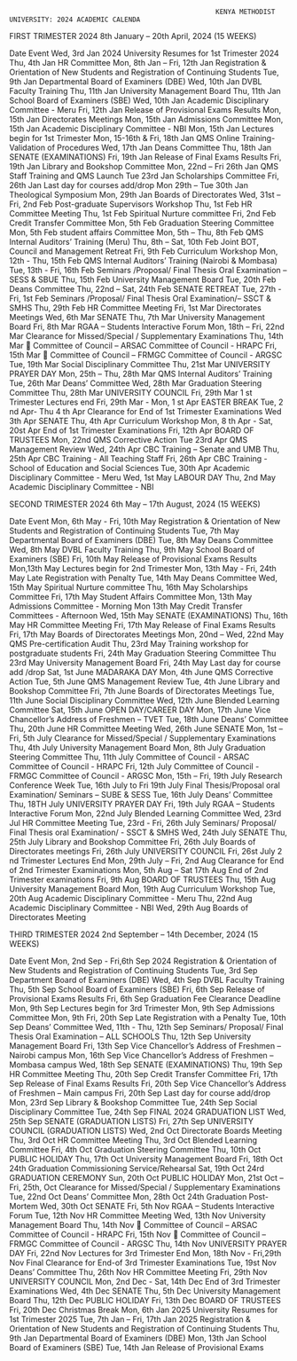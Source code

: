                                                         KENYA METHODIST UNIVERSITY: 2024 ACADEMIC CALENDA

FIRST TRIMESTER 2024
8th January – 20th April, 2024 (15 WEEKS)

Date Event 
Wed, 3rd Jan 2024 University Resumes for 1st Trimester 2024
Thu, 4th Jan HR Committee
Mon, 8th Jan – Fri, 12th Jan  Registration & Orientation of New Students and Registration of Continuing Students
Tue, 9th Jan Departmental Board of Examiners (DBE)
Wed, 10th Jan  DVBL Faculty Training
Thu, 11th Jan  University Management Board
Thu, 11th Jan  School Board of Examiners (SBE)
Wed, 10th Jan Academic Disciplinary Committee - Meru
Fri, 12th Jan Release of Provisional Exams Results
Mon, 15th Jan Directorates Meetings
Mon, 15th Jan Admissions Committee
Mon, 15th Jan Academic Disciplinary Committee - NBI
Mon, 15th Jan Lectures begin for 1st Trimester
Mon, 15-16th & Fri, 18th Jan QMS Online Training- Validation of Procedures
Wed, 17th Jan  Deans Committee
Thu, 18th Jan SENATE (EXAMINATIONS) 
Fri, 19th Jan Release of Final Exams Results
Fri, 19th Jan Library and Bookshop Committee
Mon, 22nd – Fri 26th Jan QMS Staff Training and QMS Launch
Tue 23rd Jan Scholarships Committee
Fri, 26th Jan Last day for courses add/drop 
Mon 29th – Tue 30th Jan Theological Symposium
Mon, 29th Jan Boards of Directorates 
Wed, 31st – Fri, 2nd Feb Post-graduate Supervisors Workshop
Thu, 1st Feb HR Committee Meeting
Thu, 1st Feb Spiritual Nurture committee
Fri, 2nd Feb Credit Transfer Committee
Mon, 5th Feb Graduation Steering Committee 
Mon, 5th Feb student affairs Committee
Mon, 5th – Thu, 8th Feb QMS Internal Auditors’ Training (Meru)
Thu, 8th – Sat, 10th Feb Joint BOT, Council and Management Retreat
Fri, 9th Feb Curriculum Workshop 
Mon, 12th - Thu, 15th Feb QMS Internal Auditors’ Training (Nairobi & Mombasa)
Tue, 13th - Fri, 16th Feb Seminars /Proposal/ Final Thesis Oral Examination – SESS & SBUE
Thu, 15th Feb University Management Board
Tue, 20th Feb Deans Committee
Thu, 22nd  – Sat, 24th Feb SENATE RETREAT
Tue, 27th - Fri, 1st Feb Seminars /Proposal/ Final Thesis Oral Examination/– SSCT & SMHS
Thu, 29th Feb HR Committee Meeting
Fri, 1st Mar Directorates Meetings 
Wed, 6th Mar SENATE 
Thu, 7th Mar University Management Board
Fri, 8th Mar RGAA – Students Interactive Forum
Mon, 18th – Fri, 22nd Mar Clearance for Missed/Special / Supplementary Examinations
Thu, 14th Mar  Committee of Council – ARSAC  Committee of Council - HRAPC
Fri, 15th Mar  Committee of Council – FRMGC  Committee of Council - ARGSC
Tue, 19th Mar Social Disciplinary Committee
Thu, 21st Mar UNIVERSITY PRAYER DAY
Mon, 25th – Thu, 28th Mar QMS Internal Auditors’ Training
Tue, 26th Mar Deans’ Committee
Wed, 28th Mar Graduation Steering Committee
Thu, 28th Mar UNIVERSITY COUNCIL 
Fri, 29th Mar 1 st Trimester Lectures end 
Fri, 29th Mar - Mon, 1 st Apr EASTER BREAK 
Tue, 2 nd Apr- Thu 4 th Apr Clearance for End of 1st Trimester Examinations Wed 3th Apr SENATE 
Thu, 4th Apr Curriculum Workshop
Mon, 8 th Apr - Sat, 20st Apr End of 1st Trimester Examinations
Fri, 12th Apr BOARD OF TRUSTEES 
Mon, 22nd QMS Corrective Action
Tue 23rd Apr QMS Management Review 
Wed, 24th Apr CBC Training – Senate and UMB
Thu, 25th Apr CBC Training - All Teaching Staff
Fri, 26th Apr CBC Training - School of Education and Social Sciences 
Tue, 30th Apr Academic Disciplinary Committee - Meru
Wed, 1st May LABOUR DAY
Thu, 2nd May Academic Disciplinary Committee - NBI



SECOND TRIMESTER 2024
6th May – 17th August, 2024 (15 WEEKS)

Date Event 
Mon, 6th May - Fri, 10th May  Registration & Orientation of New Students and  Registration of Continuing Students
Tue, 7th May  Departmental Board of Examiners (DBE)
Tue, 8th May Deans Committee
Wed, 8th May  DVBL Faculty Training
Thu, 9th May  School Board of Examiners (SBE)
Fri, 10th May Release of Provisional Exams Results
Mon,13th May Lectures begin for 2nd Trimester
Mon, 13th May - Fri, 24th May Late Registration with Penalty
Tue, 14th May Deans Committee
Wed, 15th May Spiritual Nurture committee
Thu, 16th May Scholarships Committee
Fri, 17th May Student Affairs Committee
Mon, 13th May Admissions Committee - Morning
Mon 13th May Credit Transfer Committees - Afternoon
Wed, 15th May SENATE (EXAMINATIONS)
Thu, 16th May HR Committee Meeting
Fri, 17th May Release of Final Exams Results
Fri, 17th May Boards of Directorates Meetings
Mon, 20nd – Wed, 22nd May QMS Pre-certification Audit
Thu, 23rd May Training workshop for postgraduate students
Fri, 24th May Graduation Steering Committee
Thu 23rd May University Management Board 
Fri, 24th May Last day for course add /drop
Sat, 1st June MADARAKA DAY
Mon, 4th June QMS Corrective Action
Tue, 5th June QMS Management Review
Tue, 4th June Library and Bookshop Committee
Fri, 7th June Boards of Directorates Meetings
Tue, 11th June Social Disciplinary Committee
Wed, 12th June Blended Learning Committee
Sat, 15th June OPEN DAY/CAREER DAY
Mon, 17th June Vice Chancellor’s Address of Freshmen – TVET
Tue, 18th June Deans’ Committee
Thu, 20th June HR Committee Meeting
Wed, 26th June SENATE 
Mon, 1st – Fri, 5th July Clearance for Missed/Special / Supplementary Examinations
Thu, 4th July University Management Board 
Mon, 8th July Graduation Steering Committee
Thu, 11th July  Committee of Council - ARSAC Committee of Council - HRAPC
Fri, 12th July Committee of Council - FRMGC  Committee of Council - ARGSC
Mon, 15th – Fri, 19th July Research Conference Week
Tue, 16th July to Fri 
19th July Final Thesis/Proposal oral Examination/ Seminars – SUBE & SESS
Tue, 16th July Deans’ Committee
Thu, 18TH July UNIVERSITY PRAYER DAY
Fri, 19th July RGAA – Students Interactive Forum
Mon, 22nd July Blended Learning Committee
Wed, 23rd Jul HR Committee Meeting
Tue, 23rd - Fri, 26th July Seminars/ Proposal/ Final Thesis oral Examination/ - SSCT & SMHS
Wed, 24th July SENATE 
Thu, 25th July Library and Bookshop Committee
Fri, 26th July Boards of Directorates meetings
Fri, 26th July UNIVERSITY COUNCIL 
Fri, 26st July 2 nd Trimester Lectures End 
Mon, 29th July – Fri, 2nd Aug Clearance for End of 2nd Trimester Examinations
Mon, 5th Aug – Sat 
17th Aug End of 2nd Trimester examinations
Fri, 9th Aug BOARD OF TRUSTEES 
Thu, 15th Aug University Management Board 
Mon, 19th Aug Curriculum Workshop
Tue, 20th Aug Academic Disciplinary Committee - Meru
Thu, 22nd Aug Academic Disciplinary Committee - NBI
Wed, 29th Aug Boards of Directorates Meeting



THIRD TRIMESTER 2024 
2nd September – 14th December, 2024 (15 WEEKS)

Date Event 
Mon, 2nd Sep - Fri,6th Sep 2024  Registration & Orientation of New Students and  Registration of Continuing Students
Tue, 3rd Sep  Department Board of Examiners (DBE)
Wed, 4th Sep  DVBL Faculty Training
Thu, 5th Sep School Board of Examiners (SBE)
Fri, 6th Sep Release of Provisional Exams Results
Fri, 6th Sep Graduation Fee Clearance Deadline
Mon, 9th Sep Lectures begin for 3rd Trimester 
Mon, 9th Sep Admissions Committee
Mon, 9th Fri, 20th Sep Late Registration with a Penalty 
Tue, 10th Sep Deans’ Committee
Wed, 11th - Thu, 12th Sep Seminars/ Proposal/ Final Thesis Oral Examination – ALL SCHOOLS
Thu, 12th Sep University Management Board
Fri, 13th Sep Vice Chancellor’s Address of Freshmen – Nairobi campus
Mon, 16th Sep Vice Chancellor’s Address of Freshmen –Mombasa campus
Wed, 18th Sep SENATE (EXAMINATIONS)
Thu, 19th Sep HR Committee Meeting
Thu, 20th Sep Credit Transfer Committee
Fri, 17th Sep Release of Final Exams Results
Fri, 20th Sep Vice Chancellor’s Address of Freshmen – Main campus
Fri, 20th Sep Last day for course add/drop
Mon, 23rd Sep Library & Bookshop Committee
Tue, 24th Sep Social Disciplinary Committee
Tue, 24th Sep FINAL 2024 GRADUATION LIST
Wed, 25th Sep SENATE (GRADUATION LISTS)
Fri, 27th Sep UNIVERSITY COUNCIL (GRADUATION LISTS)
Wed, 2nd Oct Directorate Boards Meeting
Thu, 3rd Oct HR Committee Meeting
Thu, 3rd Oct Blended Learning Committee
Fri, 4th Oct Graduation Steering Committee
Thu, 10th Oct PUBLIC HOLIDAY
Thu, 17th Oct University Management Board
Fri, 18th Oct 24th Graduation Commissioning Service/Rehearsal
Sat, 19th Oct 24rd GRADUATION CEREMONY 
Sun, 20th Oct PUBLIC HOLIDAY
Mon, 21st Oct – Fri, 
25th, Oct Clearance for Missed/Special / Supplementary Examinations
Tue, 22nd Oct Deans’ Committee
Mon, 28th Oct 24th Graduation Post-Mortem
Wed, 30th Oct SENATE 
Fri, 5th Nov RGAA – Students Interactive Forum
Tue, 12th Nov HR Committee Meeting
Wed, 13th Nov University Management Board
Thu, 14th Nov  Committee of Council – ARSAC Committee of Council - HRAPC
Fri, 15th Nov  Committee of Council – FRMGC Committee of Council - ARGSC
Thu, 14th Nov UNIVERSITY PRAYER DAY
Fri, 22nd Nov Lectures for 3rd Trimester End
Mon, 18th Nov - Fri,29th Nov Final Clearance for End-of 3rd Trimester Examinations
Tue, 19st Nov Deans’ Committee
Thu, 26th Nov HR Committee Meeting
Fri, 29th Nov UNIVERSITY COUNCIL 
Mon, 2nd Dec - Sat, 
14th Dec End of 3rd Trimester Examinations
Wed, 4th Dec SENATE 
Thu, 5th Dec University Management Board
Thu, 12th Dec PUBLIC HOLIDAY 
Fri, 13th Dec BOARD OF TRUSTEES 
Fri, 20th Dec Christmas Break
Mon, 6th Jan 2025 University Resumes for 1st Trimester 2025
Tue, 7th Jan – Fri, 17th Jan 2025  Registration & Orientation of New Students and Registration of Continuing Students
Thu, 9th Jan Departmental Board of Examiners (DBE)
Mon, 13th Jan School Board of Examiners (SBE)
Tue, 14th Jan Release of Provisional Exams 
